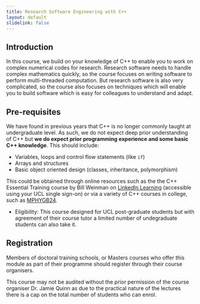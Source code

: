 ```yaml
---
title: Research Software Engineering with C++
layout: default
slidelink: false
---
```


## Introduction

In this course, we build on your knowledge of C++ to enable you to work on complex numerical codes for research.
Research software needs to handle complex mathematics quickly, so the course focuses on writing software to perform multi-threaded computation. But research software is also
very complicated, so the course also focuses on techniques which will enable you to build software which is easy for colleagues
to understand and adapt.

## Pre-requisites

We have found in previous years that C++ is no longer commonly taught at undergraduate level. As such, we do not expect deep prior understanding of C++ but **we do expect prior programming experience and some basic C++ knowledge**. This should include:

* Variables, loops and control flow statements (like `if`)
* Arrays and structures
* Basic object oriented design (classes, inheritance, polymorphism)

This could be obtained through online resources such as the the C++ Essential Training course by Bill Weinman on [LinkedIn Learning](https://www.ucl.ac.uk/isd/linkedin-learning) (accessible using your UCL single sign-on) or via a variety of C++ courses in college, such as [MPHYGB24](https://moodle.ucl.ac.uk).

* Eligibility: This course designed for UCL post-graduate students but with agreement of their course tutor a limited number of undegraduate students can also take it.

## Registration

Members of doctoral training schools, or Masters courses who offer this module as part of their programme should register through their course organisers.

This course may not be audited without the prior permission of the course organiser Dr. Jamie Quinn as due to the practical nature of the lectures there is a cap on the total number of students who can enrol.
